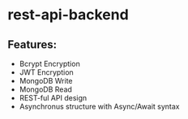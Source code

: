 # rest-api-backend

## Features:
- Bcrypt Encryption
- JWT Encryption
- MongoDB Write
- MongoDB Read
- REST-ful API design
- Asynchronus structure with Async/Await syntax
